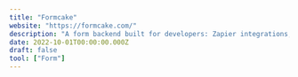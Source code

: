 ```yaml
---
title: "Formcake"
website: "https://formcake.com/"
description: "A form backend built for developers: Zapier integrations, zero dependencies, a simple API, and unlimited forms."
date: 2022-10-01T00:00:00.000Z
draft: false
tool: ["Form"]
---
```

